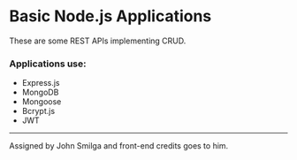 # Basic Node.js Applications

These are some REST APIs implementing CRUD.

### Applications use:

* Express.js
* MongoDB 
* Mongoose
* Bcrypt.js
* JWT 

------------------------
Assigned by John Smilga and front-end credits goes to him.
